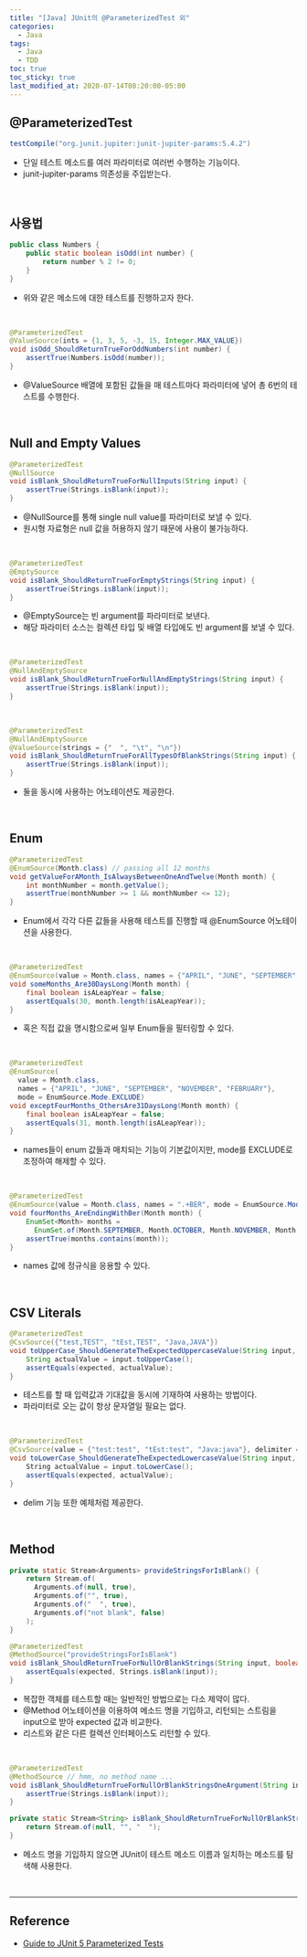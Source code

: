 ```yaml
---
title: "[Java] JUnit의 @ParameterizedTest 외"
categories:
  - Java
tags:
  - Java
  - TDD
toc: true
toc_sticky: true
last_modified_at: 2020-07-14T08:20:00-05:00
---
```



## @ParameterizedTest

```java
testCompile("org.junit.jupiter:junit-jupiter-params:5.4.2")
```

* 단일 테스트 메소드를 여러 파라미터로 여러번 수행하는 기능이다.
* junit-jupiter-params 의존성을 주입받는다.

<br>

## 사용법

```java
public class Numbers {
    public static boolean isOdd(int number) {
        return number % 2 != 0;
    }
}
```

* 위와 같은 메소드에 대한 테스트를 진행하고자 한다.

<br>

```java
@ParameterizedTest
@ValueSource(ints = {1, 3, 5, -3, 15, Integer.MAX_VALUE})
void isOdd_ShouldReturnTrueForOddNumbers(int number) {
    assertTrue(Numbers.isOdd(number));
}
```

* @ValueSource 배열에 포함된 값들을 매 테스트마다 파라미터에 넣어 총 6번의 테스트를 수행한다.

<br>

## Null and Empty Values

```java
@ParameterizedTest
@NullSource
void isBlank_ShouldReturnTrueForNullInputs(String input) {
    assertTrue(Strings.isBlank(input));
}
```

* @NullSource를 통해 single null value를 파라미터로 보낼 수 있다.
* 원시형 자료형은 null 값을 허용하지 않기 때문에 사용이 불가능하다.

<br>

```java
@ParameterizedTest
@EmptySource
void isBlank_ShouldReturnTrueForEmptyStrings(String input) {
    assertTrue(Strings.isBlank(input));
}
```

* @EmptySource는 빈 argument를 파라미터로 보낸다.
* 해당 파라미터 소스는 컬렉션 타입 및 배열 타입에도 빈 argument를 보낼 수 있다.

<br>

```java
@ParameterizedTest
@NullAndEmptySource
void isBlank_ShouldReturnTrueForNullAndEmptyStrings(String input) {
    assertTrue(Strings.isBlank(input));
}
```

<br>

```java
@ParameterizedTest
@NullAndEmptySource
@ValueSource(strings = {"  ", "\t", "\n"})
void isBlank_ShouldReturnTrueForAllTypesOfBlankStrings(String input) {
    assertTrue(Strings.isBlank(input));
}
```

* 둘을 동시에 사용하는 어노테이션도 제공한다.

<br>

## Enum

```java
@ParameterizedTest
@EnumSource(Month.class) // passing all 12 months
void getValueForAMonth_IsAlwaysBetweenOneAndTwelve(Month month) {
    int monthNumber = month.getValue();
    assertTrue(monthNumber >= 1 && monthNumber <= 12);
}
```

* Enum에서 각각 다른 값들을 사용해 테스트를 진행할 때 @EnumSource 어노테이션을 사용한다.

<br>

```java
@ParameterizedTest
@EnumSource(value = Month.class, names = {"APRIL", "JUNE", "SEPTEMBER", "NOVEMBER"})
void someMonths_Are30DaysLong(Month month) {
    final boolean isALeapYear = false;
    assertEquals(30, month.length(isALeapYear));
}
```

* 혹은 직접 값을 명시함으로써 일부 Enum들을 필터링할 수 있다.

<br>

```java
@ParameterizedTest
@EnumSource(
  value = Month.class,
  names = {"APRIL", "JUNE", "SEPTEMBER", "NOVEMBER", "FEBRUARY"},
  mode = EnumSource.Mode.EXCLUDE)
void exceptFourMonths_OthersAre31DaysLong(Month month) {
    final boolean isALeapYear = false;
    assertEquals(31, month.length(isALeapYear));
}
```

* names들이 enum 값들과 매치되는 기능이 기본값이지만, mode를 EXCLUDE로 조정하여 해제할 수 있다.

<br>

```java
@ParameterizedTest
@EnumSource(value = Month.class, names = ".+BER", mode = EnumSource.Mode.MATCH_ANY)
void fourMonths_AreEndingWithBer(Month month) {
    EnumSet<Month> months =
      EnumSet.of(Month.SEPTEMBER, Month.OCTOBER, Month.NOVEMBER, Month.DECEMBER);
    assertTrue(months.contains(month));
}
```

* names 값에 정규식을 응용할 수 있다.

<br>

## CSV Literals

```java
@ParameterizedTest
@CsvSource({"test,TEST", "tEst,TEST", "Java,JAVA"})
void toUpperCase_ShouldGenerateTheExpectedUppercaseValue(String input, String expected) {
    String actualValue = input.toUpperCase();
    assertEquals(expected, actualValue);
}
```

* 테스트를 할 때 입력값과 기대값을 동시에 기재하여 사용하는 방법이다.
* 파라미터로 오는 값이 항상 문자열일 필요는 없다.

<br>

```java
@ParameterizedTest
@CsvSource(value = {"test:test", "tEst:test", "Java:java"}, delimiter = ':')
void toLowerCase_ShouldGenerateTheExpectedLowercaseValue(String input, String expected) {
    String actualValue = input.toLowerCase();
    assertEquals(expected, actualValue);
}
```

* delim 기능 또한 예제처럼 제공한다.

<br>

## Method

```java
private static Stream<Arguments> provideStringsForIsBlank() {
    return Stream.of(
      Arguments.of(null, true),
      Arguments.of("", true),
      Arguments.of("  ", true),
      Arguments.of("not blank", false)
    );
}

@ParameterizedTest
@MethodSource("provideStringsForIsBlank")
void isBlank_ShouldReturnTrueForNullOrBlankStrings(String input, boolean expected) {
    assertEquals(expected, Strings.isBlank(input));
}
```


* 복잡한 객체를 테스트할 때는 일반적인 방법으로는 다소 제약이 많다.
* @Method 어노테이션을 이용하여 메소드 명을 기입하고, 리턴되는 스트림을 input으로 받아 expected 값과 비교한다.
* 리스트와 같은 다른 컬렉션 인터페이스도 리턴할 수 있다.

<br>

```java
@ParameterizedTest
@MethodSource // hmm, no method name ...
void isBlank_ShouldReturnTrueForNullOrBlankStringsOneArgument(String input) {
    assertTrue(Strings.isBlank(input));
}

private static Stream<String> isBlank_ShouldReturnTrueForNullOrBlankStringsOneArgument() {
    return Stream.of(null, "", "  ");
}
```

* 메소드 명을 기입하지 않으면 JUnit이 테스트 메소드 이름과 일치하는 메소드를 탐색해 사용한다.

<br>

---

## Reference

*	[Guide to JUnit 5 Parameterized Tests](https://www.baeldung.com/parameterized-tests-junit-5)
